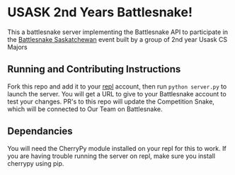 # USASK 2nd Years Battlesnake! 
This a battlesnake server implementing the Battlesnake API to participate in the [Battlesnake Saskatchewan](https://play.battlesnake.com/competitions/saskatchewan-2020/) event
built by a group of 2nd year Usask CS Majors

## Running and Contributing Instructions
Fork this repo and add it to your [repl](https://repl.it/~) account, then run `python server.py` to launch the server. You will get a URL to give to your Battlesnake account to
test your changes. PR's to this repo will update the Competition Snake, which will be connected to Our Team on Battlesnake. 

## Dependancies 
You will need the CherryPy module installed on your repl for this to work. If you are having trouble running the server on repl, make sure you install cherrypy using pip.
